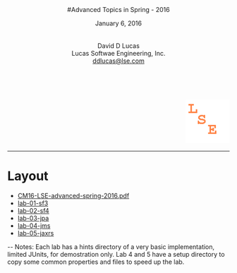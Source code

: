  <div align="center">  
#Advanced Topics in Spring - 2016

  January 6, 2016<br/>  
  <br/>
  David D Lucas<br/>
  Lucas Softwae Engineering, Inc.<br/>
  ddlucas@lse.com<br/>  
</div>  

<br/><br/><br/>
<div align="right">
<img src="lse.png" width="100" height="100" />
</div>

-------


# Layout
- <a href="slides/CM16-LSE-advanced-spring-2016.pdf">CM16-LSE-advanced-spring-2016.pdf</a>
- <a href="lab-01-sf3">lab-01-sf3</a>
- <a href="lab-02-sf4">lab-02-sf4</a>
- <a href="lab-03-jpa">lab-03-jpa</a>
- <a href="lab-04-jms">lab-04-jms</a>
- <a href="lab-05-jaxrs">lab-05-jaxrs</a>

--
Notes:  Each lab has a hints directory of a very basic implementation, limited JUnits, for demostration only.  Lab 4 and 5 have a setup directory to copy some common properties and files to speed up the lab.
